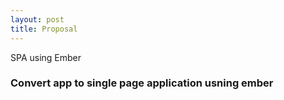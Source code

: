 ```yaml
---
layout: post
title: Proposal
---
```

SPA using Ember 

### Convert app to single page application usning ember ###


